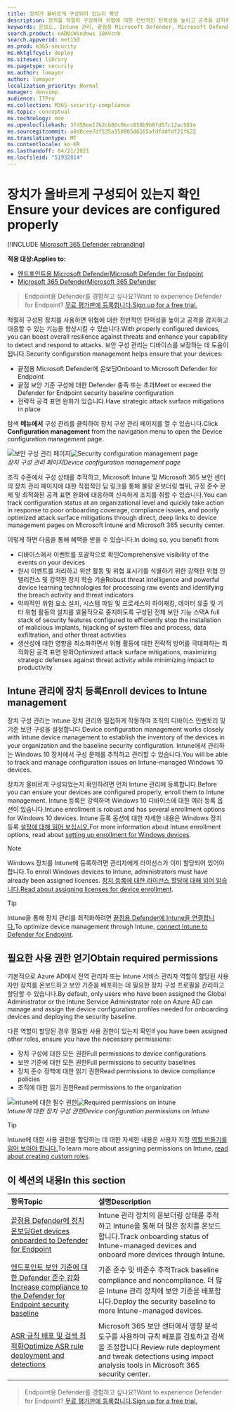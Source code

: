 ```yaml
---
title: 장치가 올바르게 구성되어 있는지 확인
description: 장치를 적절히 구성하여 위협에 대한 전반적인 탄력성을 높이고 공격을 감지하고 대응할 수 있는 기능을 향상시킵니다.
keywords: 온보드, Intune 관리, 끝점용 Microsoft Defender, Microsoft Defender, Windows Defender, 공격 표면 감소, ASR, 보안 기준
search.product: eADQiWindows 10XVcnh
search.appverid: met150
ms.prod: m365-security
ms.mktglfcycl: deploy
ms.sitesec: library
ms.pagetype: security
ms.author: lomayor
author: lomayor
localization_priority: Normal
manager: dansimp
audience: ITPro
ms.collection: M365-security-compliance
ms.topic: conceptual
ms.technology: mde
ms.openlocfilehash: 3fd58ee17b2cb86c0bcc858b9b0fd57c12ac501e
ms.sourcegitcommit: a8d8cee7df535a150985d6165afdfddfdf21f622
ms.translationtype: MT
ms.contentlocale: ko-KR
ms.lasthandoff: 04/21/2021
ms.locfileid: "51932814"
---
```

# <a name="ensure-your-devices-are-configured-properly"></a><span data-ttu-id="72ead-104">장치가 올바르게 구성되어 있는지 확인</span><span class="sxs-lookup"><span data-stu-id="72ead-104">Ensure your devices are configured properly</span></span>

[!INCLUDE [Microsoft 365 Defender rebranding](../../includes/microsoft-defender.md)]

<span data-ttu-id="72ead-105">**적용 대상:**</span><span class="sxs-lookup"><span data-stu-id="72ead-105">**Applies to:**</span></span>
- [<span data-ttu-id="72ead-106">엔드포인트용 Microsoft Defender</span><span class="sxs-lookup"><span data-stu-id="72ead-106">Microsoft Defender for Endpoint</span></span>](https://go.microsoft.com/fwlink/p/?linkid=2154037)
- [<span data-ttu-id="72ead-107">Microsoft 365 Defender</span><span class="sxs-lookup"><span data-stu-id="72ead-107">Microsoft 365 Defender</span></span>](https://go.microsoft.com/fwlink/?linkid=2118804)

><span data-ttu-id="72ead-108">Endpoint용 Defender를 경험하고 싶나요?</span><span class="sxs-lookup"><span data-stu-id="72ead-108">Want to experience Defender for Endpoint?</span></span> [<span data-ttu-id="72ead-109">무료 평가판에 등록합니다.</span><span class="sxs-lookup"><span data-stu-id="72ead-109">Sign up for a free trial.</span></span>](https://www.microsoft.com/microsoft-365/windows/microsoft-defender-atp?ocid=docs-wdatp-onboardconfigure-abovefoldlink)

<span data-ttu-id="72ead-110">적절히 구성된 장치를 사용하면 위협에 대한 전반적인 탄력성을 높이고 공격을 감지하고 대응할 수 있는 기능을 향상시킬 수 있습니다.</span><span class="sxs-lookup"><span data-stu-id="72ead-110">With properly configured devices, you can boost overall resilience against threats and enhance your capability to detect and respond to attacks.</span></span> <span data-ttu-id="72ead-111">보안 구성 관리는 디바이스를 보장하는 데 도움이 됩니다.</span><span class="sxs-lookup"><span data-stu-id="72ead-111">Security configuration management helps ensure that your devices:</span></span>

- <span data-ttu-id="72ead-112">끝점용 Microsoft Defender에 온보딩</span><span class="sxs-lookup"><span data-stu-id="72ead-112">Onboard to Microsoft Defender for Endpoint</span></span>
- <span data-ttu-id="72ead-113">끝점 보안 기준 구성에 대한 Defender 충족 또는 초과</span><span class="sxs-lookup"><span data-stu-id="72ead-113">Meet or exceed the Defender for Endpoint security baseline configuration</span></span>
- <span data-ttu-id="72ead-114">전략적 공격 표면 완화가 있습니다.</span><span class="sxs-lookup"><span data-stu-id="72ead-114">Have strategic attack surface mitigations in place</span></span>

<span data-ttu-id="72ead-115">탐색 **메뉴에서** 구성 관리를 클릭하여 장치 구성 관리 페이지를 열 수 있습니다.</span><span class="sxs-lookup"><span data-stu-id="72ead-115">Click **Configuration management** from the navigation menu to open the Device configuration management page.</span></span>

<span data-ttu-id="72ead-116">![보안 구성 관리 페이지](images/secconmgmt_main.png)</span><span class="sxs-lookup"><span data-stu-id="72ead-116">![Security configuration management page](images/secconmgmt_main.png)</span></span><br>
<span data-ttu-id="72ead-117">*장치 구성 관리 페이지*</span><span class="sxs-lookup"><span data-stu-id="72ead-117">*Device configuration management page*</span></span>

<span data-ttu-id="72ead-118">조직 수준에서 구성 상태를 추적하고, Microsoft Intune 및 Microsoft 365 보안 센터의 장치 관리 페이지에 대한 직접적인 딥 링크를 통해 불량 온보더링 범위, 규정 준수 문제 및 최적화된 공격 표면 완화에 대응하여 신속하게 조치를 취할 수 있습니다.</span><span class="sxs-lookup"><span data-stu-id="72ead-118">You can track configuration status at an organizational level and quickly take action in response to poor onboarding coverage, compliance issues, and poorly optimized attack surface mitigations through direct, deep links to device management pages on Microsoft Intune and Microsoft 365 security center.</span></span>

<span data-ttu-id="72ead-119">이렇게 하면 다음을 통해 혜택을 받을 수 있습니다.</span><span class="sxs-lookup"><span data-stu-id="72ead-119">In doing so, you benefit from:</span></span>
- <span data-ttu-id="72ead-120">디바이스에서 이벤트를 포괄적으로 확인</span><span class="sxs-lookup"><span data-stu-id="72ead-120">Comprehensive visibility of the events on your devices</span></span>
- <span data-ttu-id="72ead-121">원시 이벤트를 처리하고 위반 활동 및 위협 표시기를 식별하기 위한 강력한 위협 인텔리전스 및 강력한 장치 학습 기술</span><span class="sxs-lookup"><span data-stu-id="72ead-121">Robust threat intelligence and powerful device learning technologies for processing raw events and identifying the breach activity and threat indicators</span></span>
- <span data-ttu-id="72ead-122">악의적인 위험 요소 설치, 시스템 파일 및 프로세스의 하이재킹, 데이터 유출 및 기타 위협 활동의 설치를 효율적으로 중지하도록 구성된 전체 보안 기능 스택</span><span class="sxs-lookup"><span data-stu-id="72ead-122">A full stack of security features configured to efficiently stop the installation of malicious implants, hijacking of system files and process, data exfiltration, and other threat activities</span></span>
- <span data-ttu-id="72ead-123">생산성에 대한 영향을 최소화하면서 위협 활동에 대한 전략적 방어를 극대화하는 최적화된 공격 표면 완화</span><span class="sxs-lookup"><span data-stu-id="72ead-123">Optimized attack surface mitigations, maximizing strategic defenses against threat activity while minimizing impact to productivity</span></span>

## <a name="enroll-devices-to-intune-management"></a><span data-ttu-id="72ead-124">Intune 관리에 장치 등록</span><span class="sxs-lookup"><span data-stu-id="72ead-124">Enroll devices to Intune management</span></span>

<span data-ttu-id="72ead-125">장치 구성 관리는 Intune 장치 관리와 밀접하게 작동하여 조직의 디바이스 인벤토리 및 기준 보안 구성을 설정합니다.</span><span class="sxs-lookup"><span data-stu-id="72ead-125">Device configuration management works closely with Intune device management to establish the inventory of the devices in your organization and the baseline security configuration.</span></span> <span data-ttu-id="72ead-126">Intune에서 관리하는 Windows 10 장치에서 구성 문제를 추적하고 관리할 수 있습니다.</span><span class="sxs-lookup"><span data-stu-id="72ead-126">You will be able to track and manage configuration issues on Intune-managed Windows 10 devices.</span></span>

<span data-ttu-id="72ead-127">장치가 올바르게 구성되었는지 확인하려면 먼저 Intune 관리에 등록합니다.</span><span class="sxs-lookup"><span data-stu-id="72ead-127">Before you can ensure your devices are configured properly, enroll them to Intune management.</span></span> <span data-ttu-id="72ead-128">Intune 등록은 강력하며 Windows 10 디바이스에 대한 여러 등록 옵션이 있습니다.</span><span class="sxs-lookup"><span data-stu-id="72ead-128">Intune enrollment is robust and has several enrollment options for Windows 10 devices.</span></span> <span data-ttu-id="72ead-129">Intune 등록 옵션에 대한 자세한 내용은 Windows 장치 등록 [설정에 대해 읽어 보십시오.](https://docs.microsoft.com/intune/windows-enroll)</span><span class="sxs-lookup"><span data-stu-id="72ead-129">For more information about Intune enrollment options, read about [setting up enrollment for Windows devices](https://docs.microsoft.com/intune/windows-enroll).</span></span>

>[!NOTE]
><span data-ttu-id="72ead-130">Windows 장치를 Intune에 등록하려면 관리자에게 라이선스가 이미 할당되어 있어야 합니다.</span><span class="sxs-lookup"><span data-stu-id="72ead-130">To enroll Windows devices to Intune, administrators must have already been assigned licenses.</span></span> <span data-ttu-id="72ead-131">[장치 등록에 대한 라이선스 할당에 대해 읽어 읽습니다.](https://docs.microsoft.com/intune/licenses-assign)</span><span class="sxs-lookup"><span data-stu-id="72ead-131">[Read about assigning licenses for device enrollment](https://docs.microsoft.com/intune/licenses-assign).</span></span>

>[!TIP] 
><span data-ttu-id="72ead-132">Intune을 통해 장치 관리를 최적화하려면 [끝점용 Defender에 Intune을 연결합니다.](https://docs.microsoft.com/intune/advanced-threat-protection#enable-windows-defender-atp-in-intune)</span><span class="sxs-lookup"><span data-stu-id="72ead-132">To optimize device management through Intune, [connect Intune to Defender for Endpoint](https://docs.microsoft.com/intune/advanced-threat-protection#enable-windows-defender-atp-in-intune).</span></span>

## <a name="obtain-required-permissions"></a><span data-ttu-id="72ead-133">필요한 사용 권한 얻기</span><span class="sxs-lookup"><span data-stu-id="72ead-133">Obtain required permissions</span></span>
<span data-ttu-id="72ead-134">기본적으로 Azure AD에서 전역 관리자 또는 Intune 서비스 관리자 역할이 할당된 사용자만 장치를 온보드하고 보안 기준을 배포하는 데 필요한 장치 구성 프로필을 관리하고 할당할 수 있습니다.</span><span class="sxs-lookup"><span data-stu-id="72ead-134">By default, only users who have been assigned the Global Administrator or the Intune Service Administrator role on Azure AD can manage and assign the device configuration profiles needed for onboarding devices and deploying the security baseline.</span></span>

<span data-ttu-id="72ead-135">다른 역할이 할당된 경우 필요한 사용 권한이 있는지 확인</span><span class="sxs-lookup"><span data-stu-id="72ead-135">If you have been assigned other roles, ensure you have the necessary permissions:</span></span>

- <span data-ttu-id="72ead-136">장치 구성에 대한 모든 권한</span><span class="sxs-lookup"><span data-stu-id="72ead-136">Full permissions to device configurations</span></span>
- <span data-ttu-id="72ead-137">보안 기준에 대한 모든 권한</span><span class="sxs-lookup"><span data-stu-id="72ead-137">Full permissions to security baselines</span></span>
- <span data-ttu-id="72ead-138">장치 준수 정책에 대한 읽기 권한</span><span class="sxs-lookup"><span data-stu-id="72ead-138">Read permissions to device compliance policies</span></span>
- <span data-ttu-id="72ead-139">조직에 대한 읽기 권한</span><span class="sxs-lookup"><span data-stu-id="72ead-139">Read permissions to the organization</span></span>

<span data-ttu-id="72ead-140">![intune에 대한 필수 권한](images/secconmgmt_intune_permissions.png)</span><span class="sxs-lookup"><span data-stu-id="72ead-140">![Required permissions on intune](images/secconmgmt_intune_permissions.png)</span></span><br>
<span data-ttu-id="72ead-141">*Intune에 대한 장치 구성 권한*</span><span class="sxs-lookup"><span data-stu-id="72ead-141">*Device configuration permissions on Intune*</span></span>

>[!TIP] 
><span data-ttu-id="72ead-142">Intune에 대한 사용 권한을 할당하는 데 대한 자세한 내용은 사용자 지정 [역할 만들기를 읽어 보아야 합니다.](https://docs.microsoft.com/intune/create-custom-role#to-create-a-custom-role)</span><span class="sxs-lookup"><span data-stu-id="72ead-142">To learn more about assigning permissions on Intune, [read about creating custom roles](https://docs.microsoft.com/intune/create-custom-role#to-create-a-custom-role).</span></span>

## <a name="in-this-section"></a><span data-ttu-id="72ead-143">이 섹션의 내용</span><span class="sxs-lookup"><span data-stu-id="72ead-143">In this section</span></span>
<span data-ttu-id="72ead-144">항목</span><span class="sxs-lookup"><span data-stu-id="72ead-144">Topic</span></span> | <span data-ttu-id="72ead-145">설명</span><span class="sxs-lookup"><span data-stu-id="72ead-145">Description</span></span>
:---|:---
[<span data-ttu-id="72ead-146">끝점용 Defender에 장치 온보딩</span><span class="sxs-lookup"><span data-stu-id="72ead-146">Get devices onboarded to Defender for Endpoint</span></span>](configure-machines-onboarding.md)| <span data-ttu-id="72ead-147">Intune 관리 장치의 온보더링 상태를 추적하고 Intune을 통해 더 많은 장치를 온보드합니다.</span><span class="sxs-lookup"><span data-stu-id="72ead-147">Track onboarding status of Intune-managed devices and onboard more devices through Intune.</span></span> 
[<span data-ttu-id="72ead-148">엔드포인트 보안 기준에 대한 Defender 준수 강화</span><span class="sxs-lookup"><span data-stu-id="72ead-148">Increase compliance to the Defender for Endpoint security baseline</span></span>](configure-machines-security-baseline.md) | <span data-ttu-id="72ead-149">기준 준수 및 비준수 추적</span><span class="sxs-lookup"><span data-stu-id="72ead-149">Track baseline compliance and noncompliance.</span></span> <span data-ttu-id="72ead-150">더 많은 Intune 관리 장치에 보안 기준을 배포합니다.</span><span class="sxs-lookup"><span data-stu-id="72ead-150">Deploy the security baseline to more Intune-managed devices.</span></span>
[<span data-ttu-id="72ead-151">ASR 규칙 배포 및 검색 최적화</span><span class="sxs-lookup"><span data-stu-id="72ead-151">Optimize ASR rule deployment and detections</span></span>](configure-machines-asr.md) | <span data-ttu-id="72ead-152">Microsoft 365 보안 센터에서 영향 분석 도구를 사용하여 규칙 배포를 검토하고 검색을 조정합니다.</span><span class="sxs-lookup"><span data-stu-id="72ead-152">Review rule deployment and tweak detections using impact analysis tools in Microsoft 365 security center.</span></span>

><span data-ttu-id="72ead-153">Endpoint용 Defender를 경험하고 싶나요?</span><span class="sxs-lookup"><span data-stu-id="72ead-153">Want to experience Defender for Endpoint?</span></span> [<span data-ttu-id="72ead-154">무료 평가판에 등록합니다.</span><span class="sxs-lookup"><span data-stu-id="72ead-154">Sign up for a free trial.</span></span>](https://www.microsoft.com/microsoft-365/windows/microsoft-defender-atp?ocid=docs-wdatp-onboardconfigure-belowfoldlink)
